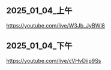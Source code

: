 ## 2025_01_04_上午
https://youtube.com/live/W3Jb_JyBWl8

## 2025_01_04_下午
https://youtube.com/live/cVHvDiip9Ss